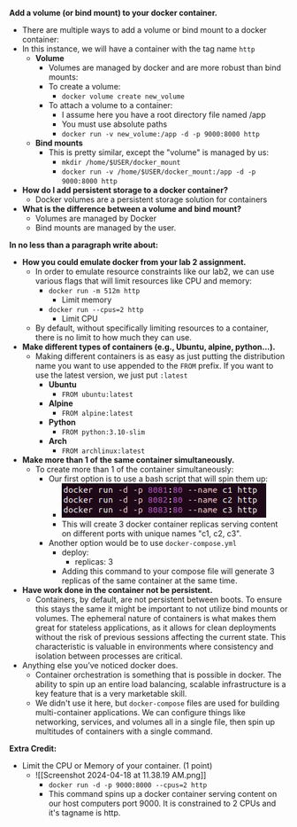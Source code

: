 
**Add a volume (or bind mount) to your docker container.**  
- There are multiple ways to add a volume or bind mount to a docker container:
- In this instance, we will have a container with the tag name `http`
	- **Volume**
		- Volumes are managed by docker and are more robust than bind mounts:
		- To create a volume:
			- `docker volume create new_volume`
		- To attach a volume to a container:
			- I assume here you have a root directory file named /app
			- You must use absolute paths
			- `docker run -v new_volume:/app -d -p 9000:8000 http`
	- **Bind mounts**
		- This is pretty similar, except the "volume" is managed by us:
			- `mkdir /home/$USER/docker_mount`
			- `docker run -v /home/$USER/docker_mount:/app -d -p 9000:8000 http`
- **How do I add persistent storage to a docker container?**  
	- Docker volumes are a persistent storage solution for containers
- **What is the difference between a volume and bind mount?**
	- Volumes are managed by Docker
	- Bind mounts are managed by the user.

**In no less than a paragraph write about:**  
- **How you could emulate docker from your lab 2 assignment.** 
	- In order to emulate resource constraints like our lab2, we can use various flags that will limit resources like CPU and memory:
		- `docker run -m 512m http`
			- Limit memory
		- `docker run --cpus=2 http`
			- Limit CPU
	- By default, without specifically limiting resources to a container, there is no limit to how much they can use.
- **Make different types of containers (e.g., Ubuntu, alpine, python...).**  
	- Making different containers is as easy as just putting the distribution name you want to use appended to the `FROM` prefix. If you want to use the latest version, we just put `:latest`
		- **Ubuntu**
			- `FROM ubuntu:latest`
		- **Alpine**
			- `FROM alpine:latest`
		- **Python**
			- `FROM python:3.10-slim`
		- **Arch**
			- `FROM archlinux:latest`
- **Make more than 1 of the same container simultaneously.**  
	- To create more than 1 of the container simultaneously:
		- Our first option is to use a bash script that will spin them up:
			- ![alt](replica.png)
			- This will create 3 docker container replicas serving content on different ports with unique names "c1, c2, c3".
		- Another option would be to use `docker-compose.yml`
			- deploy: 
				- replicas: 3
			- Adding this command to your compose file will generate 3 replicas of the same container at the same time. 
- **Have work done in the container not be persistent.**  
	- Containers, by default, are not persistent between boots. To ensure this stays the same it might be important to not utilize bind mounts or volumes. The ephemeral nature of containers is what makes them great for stateless applications, as it allows for clean deployments without the risk of previous sessions affecting the current state. This characteristic is valuable in environments where consistency and isolation between processes are critical.
- Anything else you’ve noticed docker does.  
	- Container orchestration is something that is possible in docker. The ability to spin up an entire load balancing, scalable infrastructure is a key feature that is a very marketable skill.
	- We didn't use it here, but `docker-compose` files are used for building multi-container applications. We can configure things like networking, services, and volumes all in a single file, then spin up multitudes of containers with a single command.

**Extra Credit:**
- Limit the CPU or Memory of your container. (1 point)
	- ![[Screenshot 2024-04-18 at 11.38.19 AM.png]]
		- `docker run -d -p 9000:8000 --cpus=2 http`
		- This command spins up a docker container serving content on our host computers port 9000. It is constrained to 2 CPUs and it's tagname is http.
